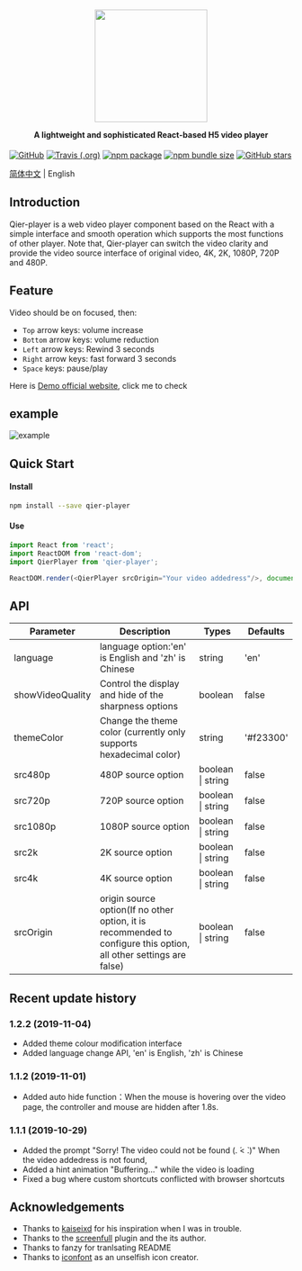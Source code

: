 <h1 align="center">
  <img src="https://i0.hdslb.com/bfs/album/d72f47cd98c9fb6287d7eaf002695de4f53de6f2.png" height="200" width="200"/>
  <p align="center" style="font-size: 0.5em">A lightweight and sophisticated React-based H5 video player</p>
</h1>

[![GitHub](https://img.shields.io/github/license/vortesnail/qier-player)](https://github.com/vortesnail/qier-player/blob/master/LICENSE) [![Travis (.org)](https://img.shields.io/travis/vortesnail/qier-player)]() [![npm package](https://img.shields.io/npm/v/qier-player)](https://www.npmjs.com/package/qier-player) [![npm bundle size](https://img.shields.io/bundlephobia/minzip/qier-player)](https://www.npmjs.com/package/qier-player) [![GitHub stars](https://img.shields.io/github/stars/vortesnail/qier-player)](https://github.com/vortesnail/qier-player/stargazers)

[简体中文](https://github.com/vortesnail/qier-player/blob/master/README-zh-Hans.md) &#124; English

## Introduction
Qier-player is a web video player component based on the React with a simple interface and smooth operation which supports the most functions of other player. Note that, Qier-player can switch the video clarity and provide the video source interface of original video, 4K, 2K, 1080P, 720P and 480P.


## Feature
Video should be on focused, then:

- `Top` arrow keys: volume increase
-	`Bottom` arrow keys: volume reduction
-	`Left` arrow keys: Rewind 3 seconds
-	`Right` arrow keys: fast forward 3 seconds
-	`Space` keys: pause/play


Here is [Demo official website](https://vortesnail.github.io/qier-player-demo/), click me to check

## example
![example](https://i0.hdslb.com/bfs/album/dc46482ec425ebf78f8501fb44f05f8b01cbda4b.png)


## Quick Start
#### Install
```bash
npm install --save qier-player
```
#### Use
```js
import React from 'react';
import ReactDOM from 'react-dom';
import QierPlayer from 'qier-player';

ReactDOM.render(<QierPlayer srcOrigin="Your video addedress"/>, document.getElementById('root'));
```

## API
| Parameter  |  Description | Types  | Defaults  |
| ------------ | ------------ | ------------ | ------------ |
| language  | language option:'en' is English and  'zh' is Chinese  | string  |  'en' |
| showVideoQuality  | Control the display and hide of the sharpness options  | boolean  |  false |
| themeColor  | Change the theme color (currently only supports hexadecimal color)  | string  |  '#f23300' |
| src480p  | 480P source option | boolean &#124; string   | false  |
| src720p  | 720P source option | boolean &#124; string   | false  |
| src1080p  |  1080P source option | boolean &#124; string   | false  |
| src2k  |  2K source option | boolean &#124; string   | false  |
| src4k  |  4K source option | boolean &#124; string   | false  |
| srcOrigin  |  origin source option(If no other option, it is recommended to configure this option, all other settings are false) | boolean &#124; string   | false  |

## Recent update history
### 1.2.2 (2019-11-04)
- Added theme colour modification interface
- Added language change API, 'en' is English, 'zh' is Chinese

### 1.1.2 (2019-11-01)
-	Added auto hide function：When the mouse is hovering over the video page, the controller and mouse are hidden after 1.8s.

### 1.1.1 (2019-10-29)
- Added the prompt "Sorry! The video could not be found (. ́< ̀.)" When the video addedress is not found,
- Added a hint animation "Buffering..." while the video is loading
- Fixed a bug where custom shortcuts conflicted with browser shortcuts


## Acknowledgements
- Thanks to [kaiseixd](https://github.com/kaiseixd) for his inspiration when I was in trouble.
- Thanks to the [screenfull](https://github.com/sindresorhus/screenfull.js/) plugin and the its author.
- Thanks to fanzy for tranlsating README
- Thanks to [iconfont](https://www.iconfont.cn/) as an unselfish icon creator.